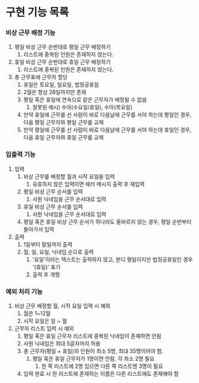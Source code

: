 # 구현 기능 목록
### 비상 근무 배정 기능
1. 평일 비상 근무 순번대로 평일 근무 배정하기
   1. 리스트에 중복된 인원은 존재하지 않는다.
2. 휴일 비상 근무 순번대로 휴일 근무 배정하기
   1. 리스트에 중복된 인원은 존재하지 않는다.
3. 총 근무표에 근무자 할당
   1. 휴일은 토요일, 일요일, 법정공휴일
   2. 2월은 항상 28일까지만 존재
   3. 평일 혹은 휴일에 연속으로 같은 근무자가 배정될 수 없음
      1. 잘못된 예시) 수아(수요일/휴일), 수아(목요일)
   4. 만약 휴일에 근무를 선 사람이 바로 다음날에 근무를 서야 하는데 평일인 경우, 다음 평일 근무자와 평일 근무를 교체
   5. 만약 평일에 근무를 선 사람이 바로 다음날에 근무를 서야 하는데 휴일인 경우, 다음 휴일 근무자와 휴일 근무를 교체

### 입출력 기능
1. 입력
   1. 비상 근무를 배정할 월과 시작 요일을 입력
      1. 유효하지 않은 입력이면 에러 메시지 출력 후 재입력
   2. 평일 비상 근무 순서를 입력
      1. 사원 닉네임을 근무 순서대로 입력
   3. 휴일 비상 근무 순서를 입력
      1. 사원 닉네임을 근무 순서대로 입력
   4. 평일 혹은 휴일 비상 근무 순서가 하나라도 올바르지 않는 경우, 평일 순번부터 돌아가서 입력
2. 출력
   1. 1일부터 말일까지 출력
   2. 월, 일, 요일, 닉네임 순으로 출력
      1. '요일'이라는 텍스트는 출력하지 않고, 본디 평일이지만 법정공휴일인 경우 '(휴일)' 표기
      2. 출력 후 개행

### 예외 처리 기능
1. 비상 근무 배정할 월, 시작 요일 입력 시 예외
   1. 월은 1~12월
   2. 시작 요일은 일 ~ 월
2. 근무자 리스트 입력 시 예외
   1. 평일 혹은 휴일 근무자 리스트에 중복된 닉네임이 존재하면 안됨
   2. 사원 닉네임은 최대 5글자까지 허용
   3. 총 근무자(평일 + 휴일)의 인원이 최소 5명, 최대 35명이어야 함.
      1. 평일 혹은 휴일 근무자가 1명이면 안됨. 각 최소 2명 필요
         1. 한 쪽 리스트에 2명 있으면 다른 쪽 리스트엔 3명이 필요
   4. 입력 완료 시 한 리스트에 존재하는 이름은 다른 리스트에도 존재해야 함 
